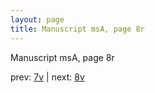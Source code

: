 ```yaml
---
layout: page
title: Manuscript msA, page 8r
---
```


Manuscript msA, page 8r

prev:  [7v](../7v) | next:  [8v](../8v)